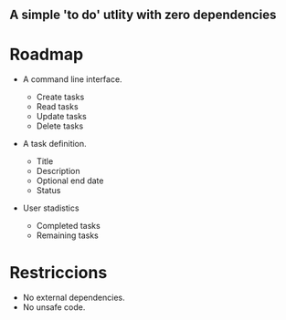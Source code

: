 ## A simple 'to do' utlity with zero dependencies

# Roadmap
- A command line interface.
  + Create tasks
  + Read tasks 
  + Update tasks
  + Delete tasks
  
- A task definition.
  + Title
  + Description
  + Optional end date
  + Status
  
- User stadistics
  + Completed tasks
  + Remaining tasks

# Restriccions
- No external dependencies.
- No unsafe code.

